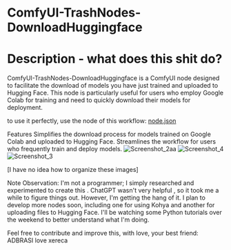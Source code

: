 # ComfyUI-TrashNodes-DownloadHuggingface
# Description - what does this shit do?
ComfyUI-TrashNodes-DownloadHuggingface is a ComfyUI node designed to facilitate the download of models you have just trained and uploaded to Hugging Face. This node is particularly useful for users who employ Google Colab for training and need to quickly download their models for deployment.

to use it perfectly, use the node of this workflow: [node.json](https://github.com/adbrasi/ComfyUI-TrashNodes-DownloadHuggingface/files/14214734/node.json)


Features
Simplifies the download process for models trained on Google Colab and uploaded to Hugging Face.
Streamlines the workflow for users who frequently train and deploy models.
![Screenshot_2aa](https://github.com/adbrasi/ComfyUI-TrashNodes-DownloadHuggingface/assets/109758900/1f0c90f6-1520-454b-b10b-3d0992e6e089)
![Screenshot_4](https://github.com/adbrasi/ComfyUI-TrashNodes-DownloadHuggingface/assets/109758900/6723c936-eebd-4be6-9b55-811f4257a965)
![Screenshot_3](https://github.com/adbrasi/ComfyUI-TrashNodes-DownloadHuggingface/assets/109758900/5e0dd0d3-5f99-423f-a396-5b96001574e2)

[I have no idea how to organize these images]


Note
Observation: I'm not a  programmer; I simply researched and experimented to create this . ChatGPT wasn't very helpful , so it took me a while to figure things out. However, I'm getting the hang of it. I plan to develop more nodes soon, including one for using Kohya and another for uploading files to Hugging Face. I'll be watching some Python tutorials over the weekend to better understand what I'm doing.

Feel free to contribute and improve this, with love, your best friend: ADBRASI love xereca



